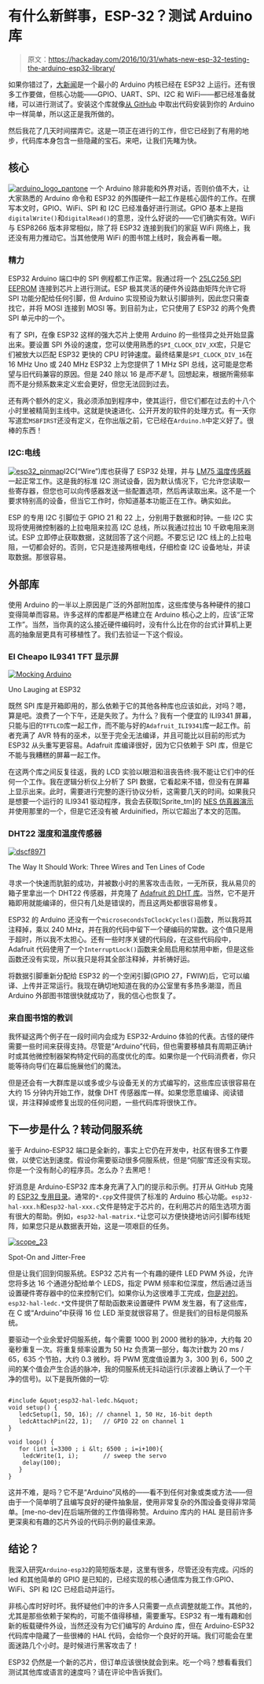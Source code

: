 # 有什么新鲜事，ESP-32？测试 Arduino 库

> 原文：<https://hackaday.com/2016/10/31/whats-new-esp-32-testing-the-arduino-esp32-library/>

如果你错过了，[大新闻](http://hackaday.com/2016/10/09/hackaday-links-october-9-2016/)是一个最小的 Arduino 内核已经在 ESP32 上运行。还有很多工作要做，但核心功能——GPIO、UART、SPI、I2C 和 WiFi——都已经准备就绪，可以进行测试了。安装这个库就像[从 GitHub](https://github.com/espressif/arduino-esp32) 中取出代码安装到你的 Arduino 中一样简单，所以这正是我所做的。

然后我花了几天时间摆弄它。这是一项正在进行的工作，但它已经到了有用的地步，代码库本身包含一些隐藏的宝石。来吧，让我们先睹为快。

## 核心

[![arduino_logo_pantone](img/b855345f61449fe62dfe8bd69e48b905.png)](https://hackaday.com/wp-content/uploads/2016/10/arduino_logo_pantone.png) 一个 Arduino 除非能和外界对话，否则价值不大，让大家熟悉的 Arduino 命令和 ESP32 的外围硬件一起工作是核心固件的工作。在撰写本文时，GPIO、WiFi、SPI 和 I2C 已经准备好进行测试。GPIO 基本上是指`digitalWrite()`和`digitalRead()`的意思，没什么好说的——它们确实有效。WiFi 与 ESP8266 版本非常相似，除了将 ESP32 连接到我们的家庭 WiFi 网络上，我还没有用力推动它。当其他使用 WiFi 的图书馆上线时，我会再看一眼。

### 精力

ESP32 Arduino 端口中的 SPI 例程都工作正常。我通过将一个 [25LC256 SPI EEPROM](http://www.microchip.com/wwwproducts/en/en023856) 连接到芯片上进行测试。ESP 极其灵活的硬件外设路由矩阵允许它将 SPI 功能分配给任何引脚，但 Arduino 实现预设为默认引脚排列，因此您只需查找它，并将 MOSI 连接到 MOSI 等。到目前为止，它只使用了 ESP32 的两个免费 SPI 单元中的一个。

有了 SPI，在像 ESP32 这样的强大芯片上使用 Arduino 的一些怪异之处开始显露出来。要设置 SPI 外设的速度，您可以使用熟悉的`SPI_CLOCK_DIV_XX`宏，只是它们被放大以匹配 ESP32 更快的 CPU 时钟速度。最终结果是`SPI_CLOCK_DIV_16`在 16 MHz Uno 或 240 MHz ESP32 上为您提供了 1 MHz SPI 总线，这可能是您希望与旧代码兼容的原因。但是 240 除以 16 是*而不是* 1。回想起来，根据所需频率而不是分频系数来定义宏会更好，但您无法回到过去。

还有两个额外的定义，我必须添加到程序中，使其运行，但它们都在过去的十八个小时里被精简到主线中。这就是快速进化、公开开发的软件的处理方式。有一天你写道宏`MSBFIRST`还没有定义，在你出版之前，它已经在`Arduino.h`中定义好了。很棒的东西！

### I2C:电线

[![esp32_pinmap](img/604d039c6bde8fed0c7a84496b69e317.png)](https://hackaday.com/wp-content/uploads/2016/10/esp32_pinmap.png)I2C(“Wire”)库也获得了 ESP32 处理，并与 [LM75 温度传感器](http://www.ti.com/product/LM75A)一起正常工作。这是我的标准 I2C 测试设备，因为默认情况下，它允许您读取一些寄存器，但您也可以向传感器发送一些配置选项，然后再读取出来。这不是一个要求特别高的设备，但当它工作时，你知道基本功能正在工作。确实如此。

ESP 的专用 I2C 引脚位于 GPIO 21 和 22 上，分别用于数据和时钟。一些 I2C 实现将使用微控制器的上拉电阻来拉高 I2C 总线，所以我通过拉出 10 千欧电阻来测试。ESP 立即停止获取数据，这就回答了这个问题。不要忘记 I2C 线上的上拉电阻，一切都会好的。否则，它只是连接两根电线，仔细检查 I2C 设备地址，并读取数据。那很容易。

## 外部库

使用 Arduino 的一半以上原因是广泛的外部附加库，这些库使与各种硬件的接口变得简单而容易。许多这样的库都是严格建立在 Arduino 核心之上的，应该“正常工作”。当然，当你真的这么接近硬件编码时，没有什么比在你的台式计算机上更高的抽象层更具有可移植性了。我们去验证一下这个假设。

### El Cheapo IL9341 TFT 显示屏

[![Mocking Arduino](img/826a77ebb55eb71ba3379ab0d4bfd559.png)](https://hackaday.com/wp-content/uploads/2016/10/dscf8969.jpg)

Uno Lauging at ESP32

既然 SPI 库是开箱即用的，那么依赖于它的其他各种库也应该如此，对吗？嗯，算是吧。浪费了一个下午，还是失败了。为什么？我有一个便宜的 ILI9341 屏幕，只能与旧的`TFTLCD`库一起工作，而不能与好的`Adafruit_ILI9341`库一起工作。前者充满了 AVR 特有的巫术，以至于完全无法编译，并且可能比以目前的形式为 ESP32 从头重写更容易。Adafruit 库编译很好，因为它只依赖于 SPI 库，但是它不能与我糟糕的屏幕一起工作。

在这两个库之间反复往返，我的 LCD 实验以眼泪和沮丧告终:我不能让它们中的任何一个工作。我在逻辑分析仪上分析了 SPI 数据，它看起来不错，但没有在屏幕上显示出来。此时，需要进行完整的逐行协议分析，这需要几天的时间。如果我只是想要一个运行的 ILI9341 驱动程序，我会去获取[Sprite_tm]的 [NES 仿真器演示](https://github.com/espressif/esp32-nesemu)并使用那里的一个，但是它还没有被 Arduinified，所以它超出了本文的范围。

### DHT22 湿度和温度传感器

[![dscf8971](img/52a790897069e976fcc77f90aced7b9c.png)](https://hackaday.com/wp-content/uploads/2016/10/dscf8971.jpg)

The Way It Should Work: Three Wires and Ten Lines of Code

寻求一个快速而肮脏的成功，并被数小时的黑客攻击击败，一无所获，我从易贝的箱子里拿出一个 DHT22 传感器，并克隆了 [Adafruit 的 DHT 库](https://github.com/adafruit/DHT-sensor-library)。当然，它不是开箱即用就能编译的，但只有几处是错误的，而且这两处都很容易修复。

ESP32 的 Arduino 还没有一个`microsecondsToClockCycles()`函数，所以我将其注释掉，乘以 240 MHz，并在我的代码中留下一个硬编码的常数。这个值只是用于超时，所以我不太担心。还有一些时序关键的代码段，在这些代码段中，Adafruit 代码使用了一个`InterruptLock()`函数来全局启用和禁用中断，但是这些函数还没有实现，所以我只是将其全部注释掉，并祈祷好运。

将数据引脚重新分配给 ESP32 的一个空闲引脚(GPIO 27，FWIW)后，它可以编译、上传并正常运行。我现在确切地知道在我的办公室里有多热多潮湿，而且 Arduino 外部图书馆很快就成功了，我的信心也恢复了。

### 来自图书馆的教训

我怀疑这两个例子在一段时间内会成为 ESP32-Arduino 体验的代表。古怪的硬件需要一些时间来获得支持。尽管是“Arduino”代码，但也需要移植具有周期正确计时或其他微控制器架构特定代码的高度优化的库。如果你是一个代码消费者，你只能等待向导们在幕后施展他们的魔法。

但是还会有一大群库是以或多或少与设备无关的方式编写的，这些库应该很容易在大约 15 分钟内开始工作，就像 DHT 传感器库一样。如果您愿意编译、阅读错误，并注释掉或修复出现的任何问题，一些代码库将很快工作。

## 下一步是什么？转动伺服系统

鉴于 Arduino-ESP32 端口是全新的，事实上它仍在开发中，社区有很多工作要做，以使它达到速度。假设你需要驱动很多伺服系统，但是“伺服”库还没有实现。你是一个没有耐心的程序员。怎么办？去黑吧！

好消息是 Arduino-ESP32 库本身充满了入门的提示和示例。打开从 GitHub 克隆的 [ESP32 专用目录](https://github.com/espressif/arduino-esp32/tree/master/cores/esp32)。通常的`*.cpp`文件提供了标准的 Arduino 核心功能。`esp32-hal-xxx.h`和`esp32-hal-xxx.c`文件是特定于芯片的，在利用芯片的陌生选项方面有很大的帮助。例如，`esp32-hal-matrix.*`让您可以方便快捷地访问引脚布线矩阵，如果您只是从数据表开始，这是一项艰巨的任务。

[![scope_23](img/068b832eff3cf04fc28190e7d7f10b95.png)](https://hackaday.com/wp-content/uploads/2016/10/scope_23.png)

Spot-On and Jitter-Free

但是让我们回到伺服系统。ESP32 芯片有一个有趣的硬件 LED PWM 外设，允许您将多达 16 个通道分配给单个 LEDS，指定 PWM 频率和位深度，然后通过适当设置硬件寄存器中的位来控制它们。如果你认为这很难手工完成，[你是对的](http://iot-bits.com/esp32/esp32-led-pwm-controller-example-sample-code/)。`esp32-hal-ledc.*`文件提供了帮助函数来设置硬件 PWM 发生器，有了这些库，在 C 或“Arduino”中获得 16 位 LED 渐变就很容易了。但是我们的目标是伺服系统。

要驱动一个业余爱好伺服系统，每个需要 1000 到 2000 微秒的脉冲，大约每 20 毫秒重复一次。将重复频率设置为 50 Hz 负责第一部分，每次计数为 20 ms / 65，635 个节拍，大约 0.3 微秒。将 PWM 宽度值设置为 3，300 到 6，500 之间的某个值会产生合适的脉冲，我的伺服系统无抖动运行(示波器上确认了一个干净的信号)。以下是我所做的一切:

```

#include &quot;esp32-hal-ledc.h&quot;
void setup() {
   ledcSetup(1, 50, 16); // channel 1, 50 Hz, 16-bit depth
   ledcAttachPin(22, 1);   // GPIO 22 on channel 1
}

void loop() {
   for (int i=3300 ; i &lt; 6500 ; i=i+100){
    ledcWrite(1, i);       // sweep the servo
    delay(100);
   }
}

```

这并不难，是吗？它不是“Arduino”风格的——看不到任何对象或类或方法——但由于一个简单明了且编写良好的硬件抽象层，使用非常复杂的外围设备变得非常简单。[me-no-dev]在后端所做的工作值得称赞。Arduino 库内的 HAL 是目前许多更深奥和有趣的芯片外设的代码示例的最佳来源。

## 结论？

我深入研究`Arduino-esp32`的简短版本是，这里有很多，尽管还没有完成。闪烁的 led 和其他简单的 GPIO 是已知的，已经实现的核心通信库为我工作:GPIO、WiFi、SPI 和 I2C 已经启动并运行。

非核心库时好时坏。我怀疑他们中的许多人只需要一点点调整就能工作。其他的，尤其是那些依赖于架构的，可能不值得移植，需要重写。ESP32 有一堆有趣和创新的板载硬件外设，当然还没有为它们编写的 Arduino 库，但在 Arduino-ESP32 代码库中隐藏了一些很棒的 HAL 代码，会给你一个良好的开端。我们可能会在里面迷路几个小时。是时候进行黑客攻击了！

ESP32 仍然是一个新的芯片，但订单应该很快就会到来。吃一个吗？想看看我们测试其他库或语言的速度吗？请在评论中告诉我们。